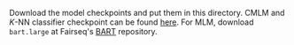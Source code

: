 Download the model checkpoints and put them in this directory. CMLM and $K$-NN classifier checkpoint can be found [here](https://drive.google.com/drive/folders/10ibVc5R7q4Gc0TH1AIRo7IaLCV83SkpF?usp=sharing). For MLM, download `bart.large` at Fairseq's [BART](https://github.com/pytorch/fairseq/tree/main/examples/bart) repository.
